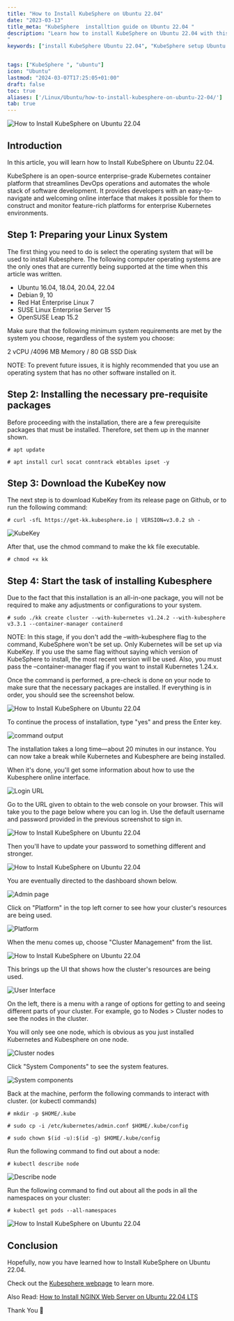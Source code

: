 ```yaml
---
title: "How to Install KubeSphere on Ubuntu 22.04"
date: "2023-03-13"
title_meta: "KubeSphere  installtion guide on Ubuntu 22.04 "
description: "Learn how to install KubeSphere on Ubuntu 22.04 with this comprehensive guide. Follow these step-by-step instructions to set up KubeSphere, a Kubernetes management platform, on your Ubuntu 22.04 system for efficient container orchestration and management.
"
keywords: ["install KubeSphere Ubuntu 22.04", "KubeSphere setup Ubuntu 22.04", "Ubuntu 22.04 KubeSphere installation guide", "Kubernetes management platform Ubuntu", "Ubuntu KubeSphere tutorial", "KubeSphere installation steps Ubuntu", "container orchestration Ubuntu", "KubeSphere Ubuntu 22.04 instructions"]


tags: ["KubeSphere ", "ubuntu"]
icon: "Ubuntu"
lastmod: "2024-03-07T17:25:05+01:00"
draft: false
toc: true
aliases: ['/Linux/Ubuntu/how-to-install-kubesphere-on-ubuntu-22-04/']
tab: true
---
```


![How to Install KubeSphere on Ubuntu 22.04](images/How-to-Install-KubeSphere-on-Ubuntu-22.04_utho.jpg)

## Introduction

In this article, you will learn how to Install KubeSphere on Ubuntu 22.04.

KubeSphere is an open-source enterprise-grade Kubernetes container platform that streamlines DevOps operations and automates the whole stack of software development. It provides developers with an easy-to-navigate and welcoming online interface that makes it possible for them to construct and monitor feature-rich platforms for enterprise Kubernetes environments.

## Step 1: Preparing your Linux System

The first thing you need to do is select the operating system that will be used to install Kubesphere. The following computer operating systems are the only ones that are currently being supported at the time when this article was written.

- Ubuntu 16.04, 18.04, 20.04, 22.04
- Debian 9, 10
- Red Hat Enterprise Linux 7
- SUSE Linux Enterprise Server 15
- OpenSUSE Leap 15.2

Make sure that the following minimum system requirements are met by the system you choose, regardless of the system you choose:

2 vCPU /4096 MB Memory / 80 GB SSD Disk

NOTE: To prevent future issues, it is highly recommended that you use an operating system that has no other software installed on it.

## Step 2: Installing the necessary pre-requisite packages

Before proceeding with the installation, there are a few prerequisite packages that must be installed. Therefore, set them up in the manner shown.

```
# apt update

```

```
# apt install curl socat conntrack ebtables ipset -y

```

## Step 3: Download the KubeKey now

The next step is to download KubeKey from its release page on Github, or to run the following command:

```
# curl -sfL https://get-kk.kubesphere.io | VERSION=v3.0.2 sh -

```

![KubeKey](images/1-18.png)

After that, use the chmod command to make the kk file executable.

```
# chmod +x kk

```

## Step 4: Start the task of installing Kubesphere

Due to the fact that this installation is an all-in-one package, you will not be required to make any adjustments or configurations to your system.

```
# sudo ./kk create cluster --with-kubernetes v1.24.2 --with-kubesphere v3.3.1 --container-manager containerd

```

NOTE: In this stage, if you don't add the –with-kubesphere flag to the command, KubeSphere won't be set up. Only Kubernetes will be set up via KubeKey. If you use the same flag without saying which version of KubeSphere to install, the most recent version will be used. Also, you must pass the –container-manager flag if you want to install Kubernetes 1.24.x.

Once the command is performed, a pre-check is done on your node to make sure that the necessary packages are installed. If everything is in order, you should see the screenshot below.

![How to Install KubeSphere on Ubuntu 22.04](images/2-14.png)

To continue the process of installation, type "yes" and press the Enter key.

![command output](images/3-13.png)

The installation takes a long time—about 20 minutes in our instance. You can now take a break while Kubernetes and Kubesphere are being installed.

When it's done, you'll get some information about how to use the Kubesphere online interface.

![Login URL](images/4-11.png)

Go to the URL given to obtain to the web console on your browser. This will take you to the page below where you can log in. Use the default username and password provided in the previous screenshot to sign in.

![How to Install KubeSphere on Ubuntu 22.04](images/5-13.png)

Then you'll have to update your password to something different and stronger.

![How to Install KubeSphere on Ubuntu 22.04](images/6-9.png)

You are eventually directed to the dashboard shown below.

![Admin page](images/7-8-1024x469.png)

Click on "Platform" in the top left corner to see how your cluster's resources are being used.

![Platform](images/8-7-1024x465.png)

When the menu comes up, choose "Cluster Management" from the list.

![How to Install KubeSphere on Ubuntu 22.04](images/9-7-1024x482.png)

This brings up the UI that shows how the cluster's resources are being used.

![User Interface](images/10-8-1024x475.png)

On the left, there is a menu with a range of options for getting to and seeing different parts of your cluster. For example, go to Nodes > Cluster nodes to see the nodes in the cluster.

You will only see one node, which is obvious as you just installed Kubernetes and Kubesphere on one node.

![Cluster nodes](images/11-4-1024x471.png)

Click "System Components" to see the system features.

![System components](images/12-6-1024x473.png)

Back at the machine, perform the following commands to interact with cluster. (or kubectl commands)

```
# mkdir -p $HOME/.kube

```

```
# sudo cp -i /etc/kubernetes/admin.conf $HOME/.kube/config

```

```
# sudo chown $(id -u):$(id -g) $HOME/.kube/config

```

Run the following command to find out about a node:

```
# kubectl describe node

```

![Describe node](images/13-6.png)

Run the following command to find out about all the pods in all the namespaces on your cluster:

```
# kubectl get pods --all-namespaces

```

![How to Install KubeSphere on Ubuntu 22.04](images/14-5.png)

## Conclusion

Hopefully, now you have learned how to Install KubeSphere on Ubuntu 22.04.

Check out the [Kubesphere webpage](https://kubesphere.io/) to learn more.

Also Read: [How to Install NGINX Web Server on Ubuntu 22.04 LTS](https://utho.com/docs/tutorial/how-to-install-nginx-web-server-on-ubuntu-22-04-lts/)

Thank You 🙂
